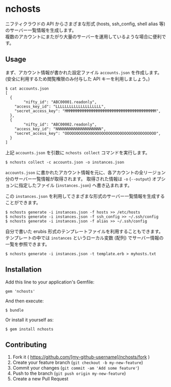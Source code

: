 # nchosts

ニフティクラウドの API からさまざまな形式 (hosts, ssh_config, shell alias 等) のサーバー一覧情報を生成します。  
複数のアカウントにまたがり大量のサーバーを運用しているような場合に便利です。

## Usage

まず、アカウント情報が書かれた設定ファイル `accounts.json` を作成します。
(安全に利用するため閲覧権限のみ付与した API キーを利用しましょう。)

	$ cat accounts.json
	[
	  {
            "nifty_id": "ABC00001.readonly",
	    "access_key_id": "LLLLLLLLLLLLLLLLLLLL",
	    "secret_access_key": "MMMMMMMMMMMMMMMMMMMMMMMMMMMMMMMMMMMMMMMM",
	  },
	  {
            "nifty_id": "ABC00002.readonly",
	    "access_key_id": "NNNNNNNNNNNNNNNNNNNN",
	    "secret_access_key": "OOOOOOOOOOOOOOOOOOOOOOOOOOOOOOOOOOOOOOOO",
	  }
	]

上記 `accounts.json` を引数に `nchosts collect` コマンドを実行します。

	$ nchosts collect -c accounts.json -o instances.json

`accounts.json` に書かれたアカウント情報を元に、各アカウントの全リージョン分のサーバー一覧情報が取得されます。
取得された情報は `-o` (`--output`) オプションに指定したファイル (`instances.json`) へ書き込まれます。

この `instances.json` を利用してさまざまな形式のサーバー一覧情報を生成することができます。

	$ nchosts generate -i instances.json -f hosts >> /etc/hosts
	$ nchosts generate -i instances.json -f ssh_config >> ~/.ssh/config
	$ nchosts generate -i instances.json -f alias >> ~/.ssh/config

自分で書いた erubis 形式のテンプレートファイルを利用することもできます。
テンプレートの中では `instances` というローカル変数 (配列) でサーバー情報の一覧を参照できます。

	$ nchosts generate -i instances.json -t template.erb > myhosts.txt

## Installation

Add this line to your application's Gemfile:

    gem 'nchosts'

And then execute:

    $ bundle

Or install it yourself as:

    $ gem install nchosts

## Contributing

1. Fork it ( https://github.com/[my-github-username]/nchosts/fork )
2. Create your feature branch (`git checkout -b my-new-feature`)
3. Commit your changes (`git commit -am 'Add some feature'`)
4. Push to the branch (`git push origin my-new-feature`)
5. Create a new Pull Request
